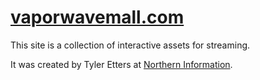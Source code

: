 # [vaporwavemall.com](https://vaporwavemall.com)

This site is a collection of interactive assets for streaming.

It was created by Tyler Etters at [Northern Information](https://nor.the-rn.info).